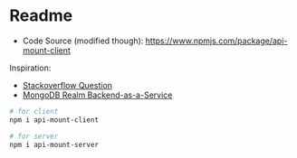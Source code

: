 # Readme

- Code Source (modified though): https://www.npmjs.com/package/api-mount-client

Inspiration:
- [Stackoverflow Question](https://stackoverflow.com/questions/14951251/how-to-call-node-js-server-side-method-from-javascript)
- [MongoDB Realm Backend-as-a-Service](https://youtu.be/Evp3xTzWCu4)

```bash
# for client
npm i api-mount-client

# for server
npm i api-mount-server
```
